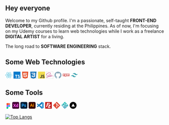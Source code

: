 ## **Hey everyone**

Welcome to my Github profile. I'm a passionate, self-taught **FRONT-END DEVELOPER**, currently residing at the Philippines. As of now, I'm focusing on my Udemy courses to learn web technologies while I work as a freelance **DIGITAL ARTIST** for a living.

The long road to **SOFTWARE ENGINEERING** stack.

## Some Web Technologies

<img width="22px" src="react-original.svg"> <img width="22px" src="typescript-icon.svg"> <img width="22px" src="html5-plain.svg"> <img width="22px" src="css3-plain.svg"> <img width="22px" src="javascript-original.svg"> <img width="22px" src="sass-original.svg"> <img width="22px" src="github-original.svg"> <img width="22px" src="npm-original-wordmark.svg"> <img width="22px" src="tailwindcss.svg">

## Some Tools

<img width="18px" src="figma-original.svg"> <img width="22px" src="xd-plain.svg"> <img width="22px" src="photoshop-plain.svg"> <img width="22px" src="illustrator-plain.svg"> <img width="22px" src="vs-code-original.svg"> <img width="22px" src="filezilla-plain.svg"> <img width="22px" src="git-original.svg"> <img width="22px" src="netlify.svg"> <img width="22px" src="vercel-icon.svg">

[![Top Langs](https://github-readme-stats.vercel.app/api/top-langs/?username=kennyestrellaworks&langs_count=8)](https://github.com/kennyestrellaworks/github-readme-stats)
